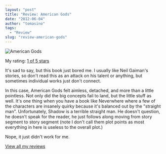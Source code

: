 ```yaml
---
layout: "post"
title: "Review: American Gods"
date: "2012-06-04"
author: "tomasino"
tags:
  - "Review"
slug: "review-american-gods"
---
```


![American Gods](//photo.goodreads.com/books/1258417001m/4407.jpg)

My rating: [1 of 5 stars][]

It's sad to say, but this book just bored me. I usually like Neil
Gaiman's stories, so don't read this as an attack on his talent or
anything, but sometimes individual works just don't connect.

In this case, American Gods felt aimless, detached, and more than a
little pointless. Not only did the big concepts fail to land, but the
little stuff as well. It's one thing when you have a book like
Neverwhere where a few of the characters are insanely quirky because
it's balanced out by the "straight man". Unfortunately, Shadow is a
terrible straight man. He doesn't question, he doesn't speak for the
reader, he just follows along moving from story segment to story segment
(note I don't call them plot points as most everything in here is
useless to the overall plot.)

Nope, it just didn't work for me.

[View all my reviews][1 of 5 stars]

  [1 of 5 stars]: //www.goodreads.com/review/show/205400488
